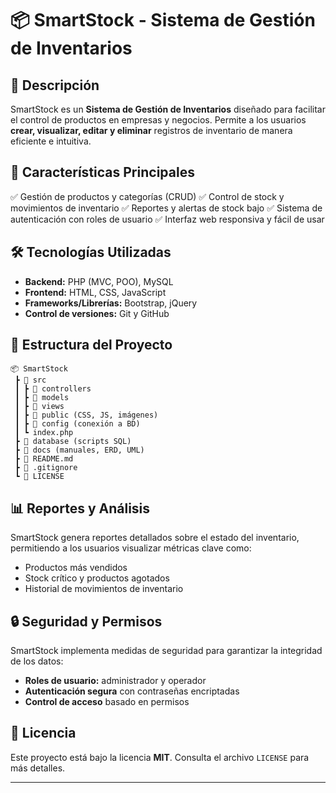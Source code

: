 # 📦 SmartStock - Sistema de Gestión de Inventarios

## 📌 Descripción
SmartStock es un **Sistema de Gestión de Inventarios** diseñado para facilitar el control de productos en empresas y negocios. Permite a los usuarios **crear, visualizar, editar y eliminar** registros de inventario de manera eficiente e intuitiva.

## 🚀 Características Principales
✅ Gestión de productos y categorías (CRUD)
✅ Control de stock y movimientos de inventario
✅ Reportes y alertas de stock bajo
✅ Sistema de autenticación con roles de usuario
✅ Interfaz web responsiva y fácil de usar

## 🛠️ Tecnologías Utilizadas
- **Backend:** PHP (MVC, POO), MySQL
- **Frontend:** HTML, CSS, JavaScript
- **Frameworks/Librerías:** Bootstrap, jQuery
- **Control de versiones:** Git y GitHub

## 📂 Estructura del Proyecto
```plaintext
📦 SmartStock
 ┣ 📂 src
 ┃ ┣ 📂 controllers
 ┃ ┣ 📂 models
 ┃ ┣ 📂 views
 ┃ ┣ 📂 public (CSS, JS, imágenes)
 ┃ ┣ 📂 config (conexión a BD)
 ┃ ┗ index.php
 ┣ 📂 database (scripts SQL)
 ┣ 📂 docs (manuales, ERD, UML)
 ┣ 📜 README.md
 ┣ 📜 .gitignore
 ┗ 📜 LICENSE
```

## 📊 Reportes y Análisis
SmartStock genera reportes detallados sobre el estado del inventario, permitiendo a los usuarios visualizar métricas clave como:
- Productos más vendidos
- Stock crítico y productos agotados
- Historial de movimientos de inventario

## 🔒 Seguridad y Permisos
SmartStock implementa medidas de seguridad para garantizar la integridad de los datos:
- **Roles de usuario:** administrador y operador
- **Autenticación segura** con contraseñas encriptadas
- **Control de acceso** basado en permisos

## 📝 Licencia
Este proyecto está bajo la licencia **MIT**. Consulta el archivo `LICENSE` para más detalles.

---



